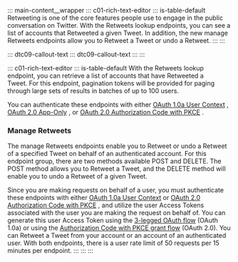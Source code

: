 ::: main-content__wrapper
::: c01-rich-text-editor
::: is-table-default
Retweeting is one of the core features people use to engage in the
public conversation on Twitter. With the Retweets lookup endpoints, you
can see a list of accounts that Retweeted a given Tweet. In addition,
the new manage Retweets endpoints allow you to Retweet a Tweet or undo a
Retweet.
:::
:::

::: dtc09-callout-text
::: dtc09-callout-text
:::
:::

::: c01-rich-text-editor
::: is-table-default
With the Retweets lookup endpoint, you can retrieve a list of accounts
that have Retweeted a Tweet. For this endpoint, pagination tokens will
be provided for paging through large sets of results in batches of up to
100 users.

You can authenticate these endpoints with either [OAuth 1.0a User
Context](https://developer.twitter.com/en/docs/authentication/oauth-1-0a)
, [OAuth 2.0
App-Only](https://developer.twitter.com/en/docs/authentication/oauth-2-0/application-only)
, or [OAuth 2.0 Authorization Code with
PKCE](https://aem-staging.twitter.biz/content/developer-twitter/en/docs/authentication/oauth-2-0/authorization-code.html)
.

### Manage Retweets

The manage Retweets endpoints enable you to Retweet or undo a Retweet of
a specified Tweet on behalf of an authenticated account. For this
endpoint group, there are two methods available POST and DELETE. The
POST method allows you to Retweet a Tweet, and the DELETE method will
enable you to undo a Retweet of a given Tweet.

Since you are making requests on behalf of a user, you must authenticate
these endpoints with either [OAuth 1.0a User
Context](https://developer.twitter.com/en/docs/authentication/oauth-1-0a)
or [OAuth 2.0 Authorization Code with
PKCE](/en/docs/authentication/oauth-2-0/authorization-code) , and
utilize the user Access Tokens associated with the user you are making
the request on behalf of. You can generate this user Access Token using
the [3-legged OAuth
flow](/en/docs/authentication/oauth-1-0a/obtaining-user-access-tokens)
(OAuth 1.0a) or using the [Authorization Code with PKCE grant
flow](/en/docs/authentication/oauth-2-0/user-access-token) (OAuth 2.0).
You can Retweet a Tweet from your account or an account of an
authenticated user. With both endpoints, there is a user rate limit of
50 requests per 15 minutes per endpoint.
:::
:::
:::
